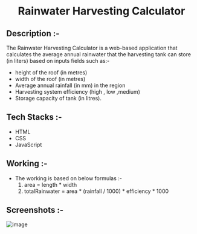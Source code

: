 # <p align="center">Rainwater Harvesting Calculator</p>

## Description :-

The Rainwater Harvesting Calculator is a web-based application that calculates the average annual rainwater that the harvesting tank can store (in liters) based on inputs fields such as:-
 - height of the roof (in metres)
 - width of the roof (in metres)
 - Average annual rainfall (in mm) in the region
 - Harvesting system efficiency (high , low ,medium)
 - Storage capacity of tank (in litres).

## Tech Stacks :-

- HTML
- CSS
- JavaScript

## Working :-

-  The working is based on below formulas :-
   1) area = length * width
   2) totalRainwater = area * (rainfall / 1000) * efficiency * 1000

## Screenshots :-

![image](https://github.com/Rakesh9100/CalcDiverse/assets/73993775/14010ac5-5c23-44c8-bdbb-45281df4bd73)
